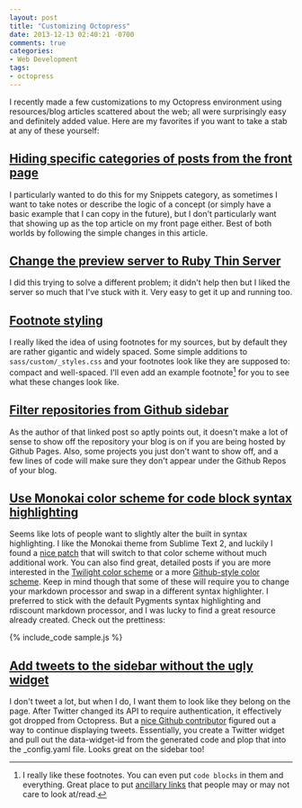 ```yaml
---
layout: post
title: "Customizing Octopress"
date: 2013-12-13 02:40:21 -0700
comments: true
categories: 
- Web Development
tags:
- octopress
---
```

I recently made a few customizations to my Octopress environment using resources/blog articles scattered about the web; all were surprisingly easy and definitely added value.  Here are my favorites if you want to take a stab at any of these yourself:

## [Hiding specific categories of posts from the front page](http://arshad.github.io/blog/2012/05/10/recipe-hiding-posts-from-the-octopress-front-page/)  

I particularly wanted to do this for my Snippets category, as sometimes I want to take notes or describe the logic of a concept (or simply have a basic example that I can copy in the future), but I don't particularly want that showing up as the top article on my front page either.  Best of both worlds by following the simple changes in this article.

## [Change the preview server to Ruby Thin Server](http://blog.geoffpetrie.com/blog/2012/10/14/octopress-change-the-default-preview-server/)  

I did this trying to solve a different problem; it didn't help then but I liked the server so much that I've stuck with it. Very easy to get it up and running too.

## [Footnote styling](http://hiltmon.com/blog/2013/05/08/octopress-now-has-footnotes/)  

I really liked the idea of using footnotes for my sources, but by default they are rather gigantic and widely spaced.  Some simple additions to `sass/custom/_styles.css` and your footnotes look like they are supposed to: compact and well-spaced.  I'll even add an example footnote[^1] for you to see what these changes look like.

<!-- more -->

## [Filter repositories from Github sidebar](http://blog.codebykat.com/2013/05/20/three-octopress-tweaks/#github-aside) 

As the author of that linked post so aptly points out, it doesn't make a lot of sense to show off the repository your blog is on if you are being hosted by Github Pages.  Also, some projects you just don't want to show off, and a few lines of code will make sure they don't appear under the Github Repos of your blog.

## [Use Monokai color scheme for code block syntax highlighting](https://github.com/ragle/Monokai-Sublime-Text-Octopress) 

Seems like lots of people want to slightly alter the built in syntax highlighting.  I like the Monokai theme from Sublime Text 2, and luckily I found a [nice patch](https://github.com/ragle/Monokai-Sublime-Text-Octopress) that will switch to that color scheme without much additional work.  You can also find great, detailed posts if you are more interested in the [Twilight color scheme](http://blog.alestanis.com/2013/02/04/octopress-and-the-twilight-color-scheme/) or a more [Github-style color scheme](http://blog.codebykat.com/2013/05/23/gorgeous-octopress-codeblocks-with-coderay/).  Keep in mind though that some of these will require you to change your markdown processor and swap in a different syntax highlighter.  I preferred to stick with the default Pygments syntax highlighting and rdiscount markdown processor, and I was lucky to find a great resource already created.  Check out the prettiness:

{% include_code sample.js %}

## [Add tweets to the sidebar without the ugly widget](http://blog.jonathanrwallace.com/blog/2013/09/21/octopress-love-twitter-update/) 

I don't tweet a lot, but when I do, I want them to look like they belong on the page.  After Twitter changed its API to require authentication, it effectively got dropped from Octopress.  But a [nice Github contributor](https://github.com/imathis/octopress/pull/1311) figured out a way to continue displaying tweets.  Essentially, you create a Twitter widget and pull out the data-widget-id from the generated code and plop that into the _config.yaml file.  Looks great on the sidebar too!

[^1]: I really like these footnotes.  You can even put `code blocks` in them and everything.  Great place to put [ancillary links](http://imgur.com/r/cats/YYYC3bW) that people may or may not care to look at/read.